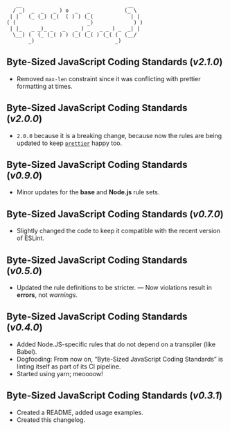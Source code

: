 ```
   __                                  __
  / _)  _  _   _ ) o  _   _           (_ \
 | |   (_ (_) (_(  ( ) ) (_(            | |
( (                       _)             ) )
 | |_   _ _)_ _   _   _ ) _   _ _ ) _  _| |
  \__) (  (_ (_( ) ) (_( (_( ) (_( (  (__/
       _)                          _)
```

## **Byte-Sized JavaScript Coding Standards** (_v2.1.0_)

* Removed `max-len` constraint since it was conflicting with prettier formatting at times.

## **Byte-Sized JavaScript Coding Standards** (_v2.0.0_)

* `2.0.0` because it is a breaking change, because now the rules are being updated
  to keep [`prettier`](https://prettier.io/docs/en/cli.html) happy too.

## **Byte-Sized JavaScript Coding Standards** (_v0.9.0_)

* Minor updates for the **base** and **Node.js** rule sets.

## **Byte-Sized JavaScript Coding Standards** (_v0.7.0_)

* Slightly changed the code to keep it compatible with the recent version of ESLint.

## **Byte-Sized JavaScript Coding Standards** (_v0.5.0_)

* Updated the rule definitions to be stricter. — Now violations result in
  **errors**, not _warnings_.

## **Byte-Sized JavaScript Coding Standards** (_v0.4.0_)

* Added Node.JS-specific rules that do not depend on a transpiler (like Babel).
* Dogfooding: From now on, “Byte-Sized JavaScript Coding Standards” is linting
  itself as part of its CI pipeline.
* Started using yarn; meoooow!

## **Byte-Sized JavaScript Coding Standards** (_v0.3.1_)

* Created a README, added usage examples.
* Created this changelog.
